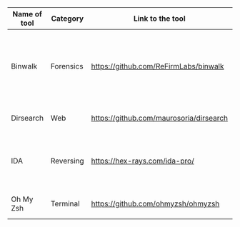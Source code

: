 | Name of tool | Category  | Link to the tool                        | Short Discription                                                               |
|--------------|-----------|-----------------------------------------|---------------------------------------------------------------------------------|
| Binwalk      | Forensics | https://github.com/ReFirmLabs/binwalk   | Tool for searching a given binary image for embedded files and executable code. |
| Dirsearch    | Web       | https://github.com/maurosoria/dirsearch | Tool for scanning a website path.                                               |
| IDA | Reversing | https://hex-rays.com/ida-pro/ | Tool for disassembling a binary file and also a versatile debugger |
| Oh My Zsh    | Terminal  | https://github.com/ohmyzsh/ohmyzsh      | Framework for zsh terminal customization.                                       |
